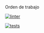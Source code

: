 Orden de trabajo

[![linter](https://github.com/Ferchupessoadev/agenda/actions/workflows/lint.yml/badge.svg?branch=main)](https://github.com/Ferchupessoadev/agenda/actions/workflows/lint.yml)

[![tests](https://github.com/Ferchupessoadev/agenda/actions/workflows/tests.yml/badge.svg?branch=main)](https://github.com/Ferchupessoadev/agenda/actions/workflows/tests.yml)
